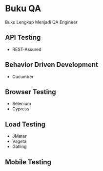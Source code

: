 # Buku QA
Buku Lengkap Menjadi QA Engineer

## API Testing
- REST-Assured

## Behavior Driven Development
- Cucumber

## Browser Testing
- Selenium
- Cypress

## Load Testing
- JMeter
- Vageta
- Gatling

## Mobile Testing